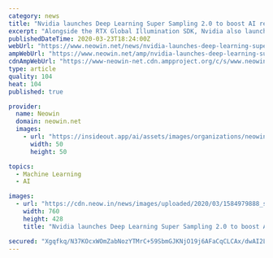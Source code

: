 ```yaml
---
category: news
title: "Nvidia launches Deep Learning Super Sampling 2.0 to boost AI rendering"
excerpt: "Alongside the RTX Global Illumination SDK, Nvidia also launched Deep Learning Super Sampling (DLSS) 2.0 today. At the heart of DLSS 2.0 is an artificial neural network that uses Nvidia RTX TensorCores to boost frame rates and generate sharp frames that approach or exceed native rendering. DLSS 2.0 was trained on tens of thousands of high ..."
publishedDateTime: 2020-03-23T18:24:00Z
webUrl: "https://www.neowin.net/news/nvidia-launches-deep-learning-super-sampling-20-to-boost-ai-rendering"
ampWebUrl: "https://www.neowin.net/amp/nvidia-launches-deep-learning-super-sampling-20-to-boost-ai-rendering/"
cdnAmpWebUrl: "https://www-neowin-net.cdn.ampproject.org/c/s/www.neowin.net/amp/nvidia-launches-deep-learning-super-sampling-20-to-boost-ai-rendering/"
type: article
quality: 104
heat: 104
published: true

provider:
  name: Neowin
  domain: neowin.net
  images:
    - url: "https://insideout.app/ai/assets/images/organizations/neowin.net-50x50.jpg"
      width: 50
      height: 50

topics:
  - Machine Learning
  - AI

images:
  - url: "https://cdn.neow.in/news/images/uploaded/2020/03/1584979888_screenshot_(582)_story.jpg"
    width: 760
    height: 428
    title: "Nvidia launches Deep Learning Super Sampling 2.0 to boost AI rendering"

secured: "Xgqfkq/N37KOcxWOmZabNozYTMrC+59SbmGJKNjO19j6AFaCqCLCAx/dwAI2Ly6hrJskjb1Vcj+mHN3Cx72p7fQscCDJL9Ccd3cXBK2N58pdbRPdG78rEmu5KpsJ8sXgVZQbvpXy4KWZuUChuusTRTCZFLTpjZxe4JWobdydXxAHpcLCKbjyU65ir9jUpC/ft2ayHyZtVmDadPm7Ao6O4g1g4aV0+T3k8VbzC0ZJyTbIccw9M/uLvfA/74nQqfEBsx6QHQZw4uEdPwYqzwZdT2lYYbn97ZQowQ43Yuci9RxWJar2qpAxSC3BmRyAu4/43fgRrFNPBNjc5f3fHKeew8il/uctBLsQ/K9nZweEH0w/vuuZgTMolppgpgX1big8W+Q6CEWIaPu9ySoow/GUtEeCHgOB5XL6W8jYD2ba4vmW3BuZcndJeszf/qa+WZ4gNc/CthbLWanfTIvSW95NP9WBKz9rZ/TU930dMSFJzss=;HNj46Jtudf2+9mQqsp9bUg=="
---
```


